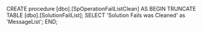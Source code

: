 ﻿




CREATE procedure [dbo].[SpOperationFailListClean]
AS
BEGIN 
	TRUNCATE TABLE [dbo].[SolutionFailList];
	SELECT 'Solution Fails was Cleaned' as 'MessageList';
END;
